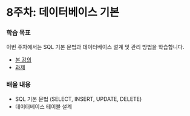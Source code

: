 # 8주차: 데이터베이스 기본

### 학습 목표
이번 주차에서는 SQL 기본 문법과 데이터베이스 설계 및 관리 방법을 학습합니다.

- [본 강의](./lesson.md)
- [과제](./homework.md)

### 배울 내용
- SQL 기본 문법 (SELECT, INSERT, UPDATE, DELETE)
- 데이터베이스 테이블 설계
